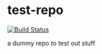 # test-repo
[![Build Status](https://travis-ci.com/akshilv/travis-test.svg?branch=master)](https://travis-ci.com/akshilv/travis-test)

a dummy repo to test out stuff

